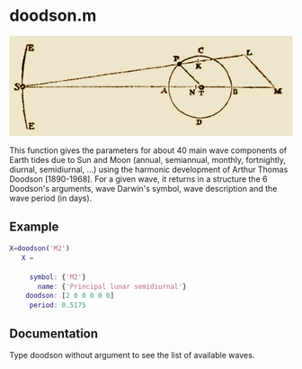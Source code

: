 # doodson.m

![Newton's Sun-Moon-Earth 3-body problem](newton_3bodyproblem.jpg)

This function gives the parameters for about 40 main wave components of Earth tides due to Sun and Moon (annual, semiannual, monthly, fortnightly, diurnal, semidiurnal, ...) using the harmonic development of Arthur Thomas Doodson [1890-1968]. For a given wave, it returns in a structure the 6 Doodson's arguments, wave Darwin's symbol, wave description and the wave period (in days).

## Example
```matlab
X=doodson('M2')
   X =

     symbol: {'M2'}
       name: {'Principal lunar semidiurnal'}
    doodson: [2 0 0 0 0 0]
     period: 0.5175
```

## Documentation
Type doodson without argument to see the list of available waves.
